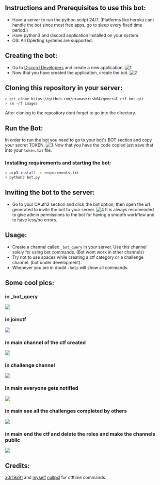 ## Instructions and Prerequisites to use this bot:
* Have a server to run the python script 24/7. (Platforms like heroku cant handle the bot since most free apps, go to sleep every fixed time period.)
* Have python3 and discord application installed on your system.
* OS: All Operting systems are supported.

## Creating the bot: 
* Go to [Discord Developers](https://discord.com/developers/applications) and create a new application. 
![1](https://github.com/pranavkrish04/general-ctf-bot/blob/main/images/ss1.jpg)
* Now that you have created the application, create the bot.
![2](https://github.com/pranavkrish04/general-ctf-bot/blob/main/images/ss2.jpg)

## Cloning this repository in your server:
```bash
> git clone https://github.com/pranavkrish04/general-ctf-bot.git
> rm -rf images
```
After cloning to the repository dont forget to go into the directory.

## Run the Bot:
In order to run the bot you need to go to your bot's BOT section and copy your secret TOKEN.
![3](https://github.com/pranavkrish04/general-ctf-bot/blob/main/images/ss3.jpg)
Now that you have the code copied just save that into your ``token.txt`` file.

### Installing requirements and starting the bot: 
```bash
> pip3 install -r requirements.txt
> python3 bot.py
```
## Inviting the bot to the server:
* Go to your OAuth2 section and click the bot option, then open the url generated to invite the bot to your server. 
![4](https://github.com/pranavkrish04/general-ctf-bot/blob/main/images/ss4.jpg)
It is always recomended to give admin permissions to the bot for having a smooth workflow and to have less/no errors.

## Usage: 
* Create a channel called ``_bot_query`` in your server. Use this channel solely for using bot commands. (Bot wont work in other channels)
* Try not to use spaces while creating a ctf category or a challenge channel. (bot under development).
* Whenever you are in doubt ``-help`` will show all commands.

## Some cool pics: 
### in _bot_query
![](https://github.com/pranavkrish04/general-ctf-bot/blob/main/images/s1.png)
### in joinctf
![](https://github.com/pranavkrish04/general-ctf-bot/blob/main/images/s2.png)
### in main channel of the ctf created
![](https://github.com/pranavkrish04/general-ctf-bot/blob/main/images/s3.png)
### in challenge channel
![](https://github.com/pranavkrish04/general-ctf-bot/blob/main/images/s4.png)
### in main everyone gets notified
![](https://github.com/pranavkrish04/general-ctf-bot/blob/main/images/s5.png)
### in main see all the challenges completed by others
![](https://github.com/pranavkrish04/general-ctf-bot/blob/main/images/s6.png)
### in main end the ctf and delete the roles and make the channels public
![](https://github.com/pranavkrish04/general-ctf-bot/blob/main/images/s7.png)

## Credits: 
[x0r19x91](https://github.com/x0r19x91) and [myself](https://github.com/pranavkrish04)
[nullpxl](https://github.com/NullPxl) for ctftime commands.

